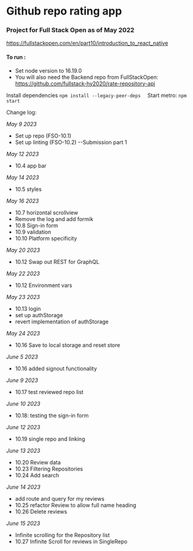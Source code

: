 
# Github repo rating app
### Project for Full Stack Open as of May 2022
https://fullstackopen.com/en/part10/introduction_to_react_native

#### To run :
- Set node version to 16.19.0
- You will also need the Backend repo from FullStackOpen: https://github.com/fullstack-hy2020/rate-repository-api

Install dependencies
```npm install --legacy-peer-deps  ```
Start metro:
``` npm start ```

Change log:

*May 9 2023*
- Set up repo (FSO-10.1)
- Set up linting (FSO-10.2) --Submission part 1

*May 12 2023*
- 10.4 app bar

*May 14 2023*
- 10.5 styles

*May 16 2023*
- 10.7 horizontal scrollview
- Remove the log and add formik
- 10.8 Sign-in form
- 10.9 validation
- 10.10 Platform specificity

*May 20 2023*
- 10.12 Swap out REST for GraphQL
  
*May 22 2023*
- 10.12 Environment vars

*May 23 2023*
- 10.13 login
- set up authStorage
- revert implementation of authStorage

*May 24 2023*
- 10.16 Save to local storage and reset store

*June 5 2023*
- 10.16 added signout functionality

*June 9 2023*
- 10.17 test reviewed repo list

*June 10 2023*
- 10.18: testing the sign-in form

*June 12 2023*
- 10.19 single repo and linking
  
*June 13 2023*
- 10.20 Review data
- 10.23 Filtering Repositories
- 10.24 Add search
  
*June 14 2023*
- add route and query for my reviews
- 10.25 refactor Review to allow full name heading
- 10.26 Delete reviews
  
*June 15 2023*
- Infinite scrolling for the Repository list
- 10.27 Infinite Scroll for reviews in SingleRepo
